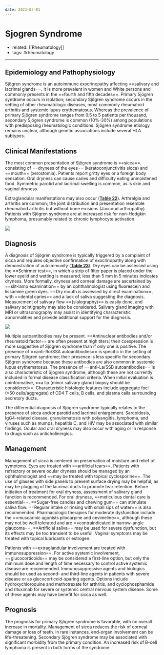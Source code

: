 ```yaml
---
date: 2022-03-01
---
```


# Sjogren Syndrome

- related: [[Rheumatology]]
- tags: #rheumatology
---

## Epidemiology and Pathophysiology

Sjögren syndrome is an autoimmune exocrinopathy affecting ==salivary and lacrimal glands==. It is more prevalent in women and White persons and commonly presents in the ==fourth and fifth decades==. Primary Sjögren syndrome occurs in isolation; secondary Sjögren syndrome occurs in the setting of other rheumatologic diseases, most commonly rheumatoid arthritis and systemic lupus erythematosus. Whereas the prevalence of primary Sjögren syndrome ranges from 0.5 to 5 patients per thousand, secondary Sjögren syndrome is common (10%-30%) among populations with predisposing rheumatologic conditions. Sjögren syndrome etiology remains unclear, although genetic associations include several HLA subtypes.

## Clinical Manifestations

The most common presentation of Sjögren syndrome is ==sicca==, consisting of ==dryness of the eyes== (keratoconjunctivitis sicca) and ==mouth== (xerostomia). Patients report gritty eyes or a foreign body sensation. Oral dryness can cause caries and difficulty eating unmoistened food. Symmetric parotid and lacrimal swelling is common, as is skin and vaginal dryness.

Extraglandular manifestations may also occur (**[Table 22](https://mksap18.acponline.org/app/topics/rm/tables/mk18_a_rm_t22)**). Arthralgia and arthritis are common; the joint distribution and presentation resemble rheumatoid arthritis but without bone erosions (Jaccoud arthropathy). Patients with Sjögren syndrome are at increased risk for non-Hodgkin lymphoma, presumably related to chronic lymphocyte activation.

![](https://photos.thisispiggy.com/file/wikiFiles/20220305083822.png)

## Diagnosis

A diagnosis of Sjögren syndrome is typically triggered by a complaint of sicca and requires objective confirmation of exocrinopathy along with demonstration of autoimmunity (**[Table 23](https://mksap18.acponline.org/app/topics/rm/tables/mk18_a_rm_t23)**). Dry eyes can be assessed using the ==Schirmer test==, in which a strip of filter paper is placed under the lower eyelid and wetting is measured; less than 5 mm in 5 minutes indicates dryness. More formally, dryness and corneal damage are ascertained by ==slit-lamp examination== by an ophthalmologist using fluorescein and lissamine green dyes. ==Dry mouth is assessed by direct examination==, with ==dental caries== and a lack of saliva suggesting the diagnosis. Measurement of salivary flow ==(sialography)== is easily done, and salivary scintigraphy may also be considered. Salivary gland imaging with MRI or ultrasonography may assist in identifying characteristic abnormalities and provide additional support for the diagnosis.

![](https://photos.thisispiggy.com/file/wikiFiles/20220305083849.png)

Multiple autoantibodies may be present. ==Antinuclear antibodies and/or rheumatoid factor== are often present at high titers; their coexpression is more suggestive of Sjögren syndrome than if only one is positive. The presence of ==anti-Ro/SSA autoantibodies== is specific in the setting of primary Sjögren syndrome; their presence is less specific for secondary Sjögren syndrome because these antibodies are also common in systemic lupus erythematosus. The presence of ==anti-La/SSB autoantibodies== is also characteristic of Sjögren syndrome, although these are not currently included in formal disease classification criteria. When initial evaluation is uninformative, ==a lip (minor salivary gland) biopsy should be considered==. Characteristic histologic features include aggregate foci (>50 cells/aggregate) of CD4 T cells, B cells, and plasma cells surrounding secretory ducts.

The differential diagnosis of Sjögren syndrome typically relates to the presence of sicca and/or parotid and lacrimal enlargement. Sarcoidosis, IgG4-related disease, granulomatosis with polyangiitis, lymphoma, and viruses such as mumps, hepatitis C, and HIV may be associated with similar findings. Ocular and oral dryness may also occur with aging or in response to drugs such as anticholinergics.

## Management

Management of sicca is centered on preservation of moisture and relief of symptoms. Eyes are treated with ==artificial tears==. Patients with refractory or severe ocular dryness should be managed by an ophthalmologist and ==may be treated with topical cyclosporine==. The use of glasses with side panels to prevent surface drying may be helpful, as may be plugging of the lacrimal ducts to promote tear retention. Before initiation of treatment for oral dryness, assessment of salivary gland function is recommended. For oral dryness, ==meticulous dental care is essential==. ==Sugar-free candies and chewing gum== can stimulate saliva flow. ==Regular intake or rinsing with small sips of water== is also recommended. Pharmacologic therapies for moderate dysfunction include the ==muscarinic agonists pilocarpine and cevimeline==, although these may not be well tolerated and are ==contraindicated in narrow-angle glaucoma==. ==Artificial saliva== may be used for severe dysfunction, but its effects may be too transient to be useful. Vaginal symptoms may be treated with topical lubricants or estrogen.

Patients with ==extraglandular involvement are treated with immunosuppression==. For active systemic involvement, ==glucocorticoids== may be considered a first-line option, but only the minimum dose and length of time necessary to control active systemic disease are recommended. Immunosuppressive agents and biologics should be used as second- and third-line agents in patients with severe disease or as glucocorticoid-sparing agents. Options include hydroxychloroquine and methotrexate for arthritis, and cyclophosphamide and rituximab for severe or systemic central nervous system disease. Some of these agents may have benefit for sicca as well.

## Prognosis

The prognosis for primary Sjögren syndrome is favorable, with no overall increase in mortality. Management of sicca reduces the risk of corneal damage or loss of teeth. In rare instances, end-organ involvement can be life-threatening. Secondary Sjögren syndrome may be associated with significant morbidity from the primary condition. An increased risk of B-cell lymphoma is present in both forms of the syndrome.
